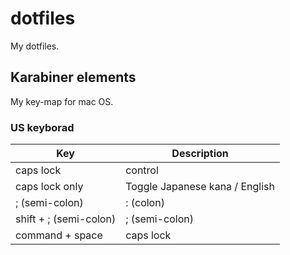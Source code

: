 # dotfiles

My dotfiles.

## Karabiner elements

My key-map for mac OS.

### US keyborad

| Key                    | Description                    |
|------------------------|--------------------------------|
| caps lock              | control                        |
| caps lock only         | Toggle Japanese kana / English |
| ; (semi-colon)         | : (colon)                      |
| shift + ; (semi-colon) | ; (semi-colon)                 |
| command + space        | caps lock                      |
